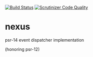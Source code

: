 [![Build Status](https://travis-ci.com/scones/nexus.svg?branch=master)](https://travis-ci.com/scones/nexus)
[![Scrutinizer Code Quality](https://scrutinizer-ci.com/g/scones/nexus/badges/quality-score.png?b=master)](https://scrutinizer-ci.com/g/scones/nexus/?branch=master)

# nexus
psr-14 event dispatcher implementation

(honoring psr-12)

